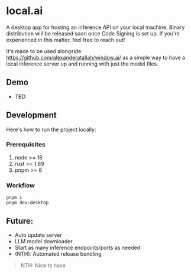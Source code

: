 # local.ai

A desktop app for hosting an inference API on your local machine. Binary distribution will be released soon once Code Signing is set up. If you're experienced in this matter, feel free to reach out!

It's made to be used alongside https://github.com/alexanderatallah/window.ai/ as a simple way to have a local inference server up and running with just the model files.

## Demo

- TBD

## Development

Here's how to run the project locally:

### Prerequisites

1. node >= 18
2. rust >= 1.69
3. pnpm >= 8

### Workflow

```
pnpm i
pnpm dev:desktop
```

## Future:

- Auto update server
- LLM model downloader
- Start as many inference endpoints/ports as needed
- (NTH): Automated release bundling

> NTH: Nice to have
